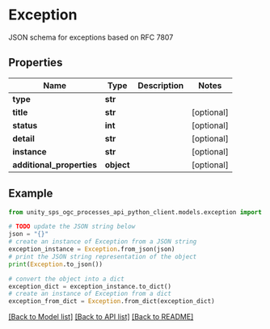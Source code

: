 # Exception

JSON schema for exceptions based on RFC 7807

## Properties

Name | Type | Description | Notes
------------ | ------------- | ------------- | -------------
**type** | **str** |  |
**title** | **str** |  | [optional]
**status** | **int** |  | [optional]
**detail** | **str** |  | [optional]
**instance** | **str** |  | [optional]
**additional_properties** | **object** |  | [optional]

## Example

```python
from unity_sps_ogc_processes_api_python_client.models.exception import Exception

# TODO update the JSON string below
json = "{}"
# create an instance of Exception from a JSON string
exception_instance = Exception.from_json(json)
# print the JSON string representation of the object
print(Exception.to_json())

# convert the object into a dict
exception_dict = exception_instance.to_dict()
# create an instance of Exception from a dict
exception_from_dict = Exception.from_dict(exception_dict)
```
[[Back to Model list]](../README.md#documentation-for-models) [[Back to API list]](../README.md#documentation-for-api-endpoints) [[Back to README]](../README.md)
